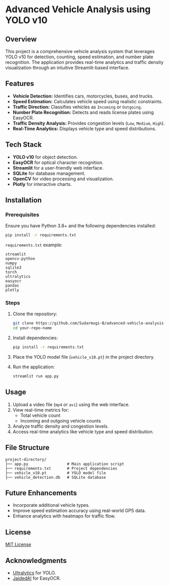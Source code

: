 # Advanced Vehicle Analysis using YOLO v10

## Overview
This project is a comprehensive vehicle analysis system that leverages YOLO v10 for detection, counting, speed estimation, and number plate recognition. The application provides real-time analytics and traffic density visualization through an intuitive Streamlit-based interface.

## Features
- **Vehicle Detection:** Identifies cars, motorcycles, buses, and trucks.
- **Speed Estimation:** Calculates vehicle speed using realistic constraints.
- **Traffic Direction:** Classifies vehicles as `Incoming` or `Outgoing`.
- **Number Plate Recognition:** Detects and reads license plates using EasyOCR.
- **Traffic Density Analysis:** Provides congestion levels (`Low`, `Medium`, `High`).
- **Real-Time Analytics:** Displays vehicle type and speed distributions.

## Tech Stack
- **YOLO v10** for object detection.
- **EasyOCR** for optical character recognition.
- **Streamlit** for a user-friendly web interface.
- **SQLite** for database management.
- **OpenCV** for video processing and visualization.
- **Plotly** for interactive charts.

## Installation
### Prerequisites
Ensure you have Python 3.8+ and the following dependencies installed:

```bash
pip install -r requirements.txt
```

`requirements.txt` example:
```text
streamlit
opencv-python
numpy
sqlite3
torch
ultralytics
easyocr
pandas
plotly
```

### Steps
1. Clone the repository:
   ```bash
   git clone https://github.com/Sudarmugi-B/advanced-vehicle-analysis
   cd your-repo-name
   ```

2. Install dependencies:
   ```bash
   pip install -r requirements.txt
   ```

3. Place the YOLO model file (`vehicle_v10.pt`) in the project directory.

4. Run the application:
   ```bash
   streamlit run app.py
   ```

## Usage
1. Upload a video file (`mp4` or `avi`) using the web interface.
2. View real-time metrics for:
   - Total vehicle count
   - Incoming and outgoing vehicle counts
3. Analyze traffic density and congestion levels.
4. Access real-time analytics like vehicle type and speed distribution.

## File Structure
```
project-directory/
├── app.py                 # Main application script
├── requirements.txt       # Project dependencies
├── vehicle_v10.pt         # YOLO model file
├── vehicle_detection.db   # SQLite database
```

## Future Enhancements
- Incorporate additional vehicle types.
- Improve speed estimation accuracy using real-world GPS data.
- Enhance analytics with heatmaps for traffic flow.

## License
[MIT License](LICENSE)

## Acknowledgments
- [Ultralytics](https://github.com/ultralytics) for YOLO.
- [JaidedAI](https://github.com/JaidedAI/EasyOCR) for EasyOCR.

